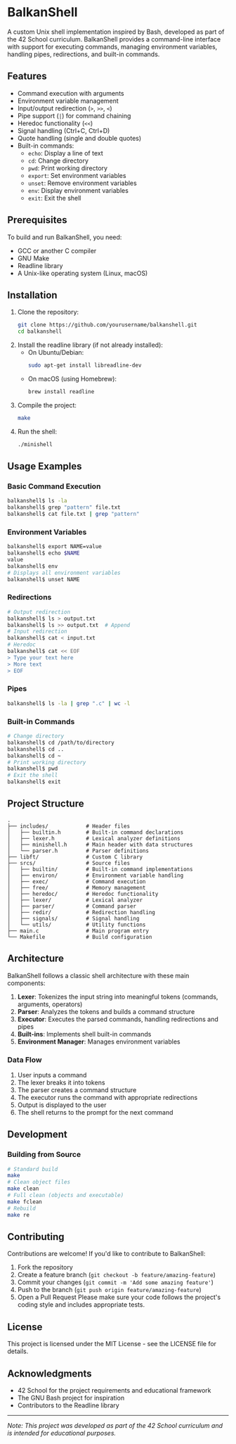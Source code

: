 # BalkanShell
A custom Unix shell implementation inspired by Bash, developed as part of the 42 School curriculum. BalkanShell provides a command-line interface with support for executing commands, managing environment variables, handling pipes, redirections, and built-in commands.
## Features
- Command execution with arguments
- Environment variable management
- Input/output redirection (`>`, `>>`, `<`)
- Pipe support (`|`) for command chaining
- Heredoc functionality (`<<`)
- Signal handling (Ctrl+C, Ctrl+D)
- Quote handling (single and double quotes)
- Built-in commands:
  - `echo`: Display a line of text
  - `cd`: Change directory
  - `pwd`: Print working directory
  - `export`: Set environment variables
  - `unset`: Remove environment variables
  - `env`: Display environment variables
  - `exit`: Exit the shell
## Prerequisites
To build and run BalkanShell, you need:
- GCC or another C compiler
- GNU Make
- Readline library
- A Unix-like operating system (Linux, macOS)
## Installation
1. Clone the repository:
   ```bash
   git clone https://github.com/yourusername/balkanshell.git
   cd balkanshell
   ```
2. Install the readline library (if not already installed):
   - On Ubuntu/Debian:
     ```bash
     sudo apt-get install libreadline-dev
     ```
   - On macOS (using Homebrew):
     ```bash
     brew install readline
     ```
3. Compile the project:
   ```bash
   make
   ```
4. Run the shell:
   ```bash
   ./minishell
   ```
## Usage Examples
### Basic Command Execution
```bash
balkanshell$ ls -la
balkanshell$ grep "pattern" file.txt
balkanshell$ cat file.txt | grep "pattern"
```
### Environment Variables
```bash
balkanshell$ export NAME=value
balkanshell$ echo $NAME
value
balkanshell$ env
# Displays all environment variables
balkanshell$ unset NAME
```
### Redirections
```bash
# Output redirection
balkanshell$ ls > output.txt
balkanshell$ ls >> output.txt  # Append
# Input redirection
balkanshell$ cat < input.txt
# Heredoc
balkanshell$ cat << EOF
> Type your text here
> More text
> EOF
```
### Pipes
```bash
balkanshell$ ls -la | grep ".c" | wc -l
```
### Built-in Commands
```bash
# Change directory
balkanshell$ cd /path/to/directory
balkanshell$ cd ..
balkanshell$ cd ~
# Print working directory
balkanshell$ pwd
# Exit the shell
balkanshell$ exit
```
## Project Structure
```
.
├── includes/            # Header files
│   ├── builtin.h        # Built-in command declarations
│   ├── lexer.h          # Lexical analyzer definitions
│   ├── minishell.h      # Main header with data structures
│   └── parser.h         # Parser definitions
├── libft/               # Custom C library
├── srcs/                # Source files
│   ├── builtin/         # Built-in command implementations
│   ├── environ/         # Environment variable handling
│   ├── exec/            # Command execution
│   ├── free/            # Memory management
│   ├── heredoc/         # Heredoc functionality
│   ├── lexer/           # Lexical analyzer
│   ├── parser/          # Command parser
│   ├── redir/           # Redirection handling
│   ├── signals/         # Signal handling
│   └── utils/           # Utility functions
├── main.c               # Main program entry
└── Makefile             # Build configuration
```
## Architecture
BalkanShell follows a classic shell architecture with these main components:
1. **Lexer**: Tokenizes the input string into meaningful tokens (commands, arguments, operators)
2. **Parser**: Analyzes the tokens and builds a command structure
3. **Executor**: Executes the parsed commands, handling redirections and pipes
4. **Built-ins**: Implements shell built-in commands
5. **Environment Manager**: Manages environment variables
### Data Flow
1. User inputs a command
2. The lexer breaks it into tokens
3. The parser creates a command structure
4. The executor runs the command with appropriate redirections
5. Output is displayed to the user
6. The shell returns to the prompt for the next command
## Development
### Building from Source
```bash
# Standard build
make
# Clean object files
make clean
# Full clean (objects and executable)
make fclean
# Rebuild
make re
```
## Contributing
Contributions are welcome! If you'd like to contribute to BalkanShell:
1. Fork the repository
2. Create a feature branch (`git checkout -b feature/amazing-feature`)
3. Commit your changes (`git commit -m 'Add some amazing feature'`)
4. Push to the branch (`git push origin feature/amazing-feature`)
5. Open a Pull Request
Please make sure your code follows the project's coding style and includes appropriate tests.
## License
This project is licensed under the MIT License - see the LICENSE file for details.
## Acknowledgments
- 42 School for the project requirements and educational framework
- The GNU Bash project for inspiration
- Contributors to the Readline library
---
*Note: This project was developed as part of the 42 School curriculum and is intended for educational purposes.*
